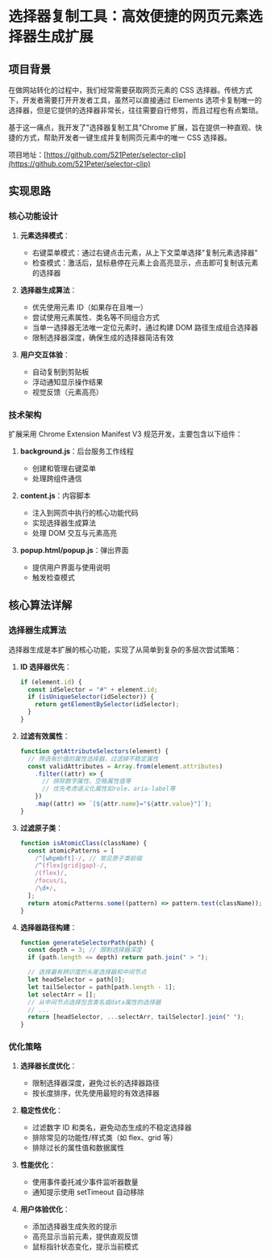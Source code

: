# 选择器复制工具：高效便捷的网页元素选择器生成扩展

## 项目背景

在做网站转化的过程中，我们经常需要获取网页元素的 CSS 选择器。传统方式下，开发者需要打开开发者工具，虽然可以直接通过 Elements 选项卡复制唯一的选择器，但是它提供的选择器非常长，往往需要自行修剪，而且过程也有点繁琐。

基于这一痛点，我开发了"选择器复制工具"Chrome 扩展，旨在提供一种直观、快捷的方式，帮助开发者一键生成并复制网页元素中的唯一 CSS 选择器。

项目地址：[https://github.com/521Peter/selector-clip](https://github.com/521Peter/selector-clip)

## 实现思路

### 核心功能设计

1. **元素选择模式**：

   - 右键菜单模式：通过右键点击元素，从上下文菜单选择"复制元素选择器"
   - 检查模式：激活后，鼠标悬停在元素上会高亮显示，点击即可复制该元素的选择器

2. **选择器生成算法**：

   - 优先使用元素 ID（如果存在且唯一）
   - 尝试使用元素属性、类名等不同组合方式
   - 当单一选择器无法唯一定位元素时，通过构建 DOM 路径生成组合选择器
   - 限制选择器深度，确保生成的选择器简洁有效

3. **用户交互体验**：
   - 自动复制到剪贴板
   - 浮动通知显示操作结果
   - 视觉反馈（元素高亮）

### 技术架构

扩展采用 Chrome Extension Manifest V3 规范开发，主要包含以下组件：

1. **background.js**：后台服务工作线程

   - 创建和管理右键菜单
   - 处理跨组件通信

2. **content.js**：内容脚本

   - 注入到网页中执行的核心功能代码
   - 实现选择器生成算法
   - 处理 DOM 交互与元素高亮

3. **popup.html/popup.js**：弹出界面
   - 提供用户界面与使用说明
   - 触发检查模式

## 核心算法详解

### 选择器生成算法

选择器生成是本扩展的核心功能，实现了从简单到复杂的多层次尝试策略：

1. **ID 选择器优先**：

   ```javascript
   if (element.id) {
     const idSelector = "#" + element.id;
     if (isUniqueSelector(idSelector)) {
       return getElementBySelector(idSelector);
     }
   }
   ```

2. **过滤有效属性**：

   ```javascript
   function getAttributeSelectors(element) {
     // 筛选有价值的属性选择器，过滤掉不稳定属性
     const validAttributes = Array.from(element.attributes)
       .filter((attr) => {
         // 排除数字属性、空格属性值等
         // 优先考虑语义化属性如role、aria-label等
       })
       .map((attr) => `[${attr.name}="${attr.value}"]`);
   }
   ```

3. **过滤原子类**：

   ```javascript
   function isAtomicClass(className) {
     const atomicPatterns = [
       /^[whpmbft]-/, // 常见原子类前缀
       /^(flex|grid|gap)-/,
       /(flex)/,
       /focus/i,
       /\d+/,
     ];
     return atomicPatterns.some((pattern) => pattern.test(className));
   }
   ```

4. **选择器路径构建**：

   ```javascript
   function generateSelectorPath(path) {
     const depth = 3; // 限制选择器深度
     if (path.length <= depth) return path.join(" > ");

     // 选择最有辨识度的头尾选择器和中间节点
     let headSelector = path[0];
     let tailSelector = path[path.length - 1];
     let selectArr = [];
     // 从中间节点选择包含类名或data属性的选择器
     // ...
     return [headSelector, ...selectArr, tailSelector].join(" ");
   }
   ```

### 优化策略

1. **选择器长度优化**：

   - 限制选择器深度，避免过长的选择器路径
   - 按长度排序，优先使用最短的有效选择器

2. **稳定性优化**：

   - 过滤数字 ID 和类名，避免动态生成的不稳定选择器
   - 排除常见的功能性/样式类（如 flex、grid 等）
   - 排除过长的属性值和数据属性

3. **性能优化**：

   - 使用事件委托减少事件监听器数量
   - 通知提示使用 setTimeout 自动移除

4. **用户体验优化**：
   - 添加选择器生成失败的提示
   - 高亮显示当前元素，提供直观反馈
   - 鼠标指针状态变化，提示当前模式
